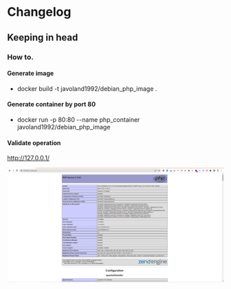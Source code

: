 # Changelog

## Keeping in head 

### How to.
#### Generate image
- docker build -t javoland1992/debian_php_image .
#### Generate container by port 80
- docker run -p 80:80 --name php_container javoland1992/debian_php_image
#### Validate operation
http://127.0.0.1/
<p align="center">
  <img src=".\src\img\php.png" alt="Docker validation for PHP service by browser"/>
</p>